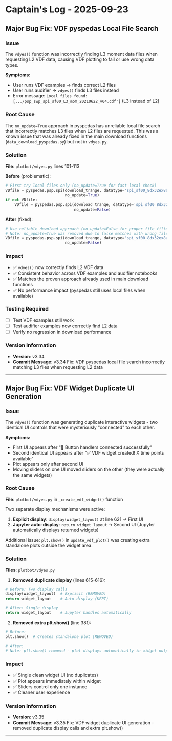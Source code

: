 # Captain's Log - 2025-09-23

## Major Bug Fix: VDF pyspedas Local File Search

### Issue
The `vdyes()` function was incorrectly finding L3 moment data files when requesting L2 VDF data, causing VDF plotting to fail or use wrong data types.

**Symptoms:**
- User runs VDF examples → finds correct L2 files
- User runs audifier → `vdyes()` finds L3 files instead
- Error message: `Local files found: [.../psp_swp_spi_sf00_L3_mom_20210622_v04.cdf']` (L3 instead of L2)

### Root Cause
The `no_update=True` approach in pyspedas has unreliable local file search that incorrectly matches L3 files when L2 files are requested. This was a known issue that was already fixed in the main download functions (`data_download_pyspedas.py`) but not in `vdyes.py`.

### Solution
**File**: `plotbot/vdyes.py` lines 101-113

**Before** (problematic):
```python
# First try local files only (no_update=True for fast local check)
VDfile = pyspedas.psp.spi(download_trange, datatype='spi_sf00_8dx32ex8a', level='l2', 
                          no_update=True)
if not VDfile:
    VDfile = pyspedas.psp.spi(download_trange, datatype='spi_sf00_8dx32ex8a', level='l2', 
                              no_update=False)
```

**After** (fixed):
```python
# Use reliable download approach (no_update=False for proper file filtering)
# Note: no_update=True was removed due to false matches with wrong file types (L3 vs L2)
VDfile = pyspedas.psp.spi(download_trange, datatype='spi_sf00_8dx32ex8a', level='l2', 
                          no_update=False)
```

### Impact
- ✅ `vdyes()` now correctly finds L2 VDF data
- ✅ Consistent behavior across VDF examples and audifier notebooks
- ✅ Matches the proven approach already used in main download functions
- ✅ No performance impact (pyspedas still uses local files when available)

### Testing Required
- [ ] Test VDF examples still work 
- [ ] Test audifier examples now correctly find L2 data
- [ ] Verify no regression in download performance

### Version Information
- **Version**: v3.34
- **Commit Message**: v3.34 Fix: VDF pyspedas local file search incorrectly matching L3 files when requesting L2 data

---

## Major Bug Fix: VDF Widget Duplicate UI Generation

### Issue
The `vdyes()` function was generating duplicate interactive widgets - two identical UI controls that were mysteriously "connected" to each other.

**Symptoms:**
- First UI appears after "🔗 Button handlers connected successfully"
- Second identical UI appears after "✅ VDF widget created! X time points available"
- Plot appears only after second UI
- Moving sliders on one UI moved sliders on the other (they were actually the same widgets)

### Root Cause
**File**: `plotbot/vdyes.py` in `_create_vdf_widget()` function

Two separate display mechanisms were active:
1. **Explicit display**: `display(widget_layout)` at line 621 → First UI
2. **Jupyter auto-display**: `return widget_layout` → Second UI (Jupyter automatically displays returned widgets)

Additional issue: `plt.show()` in `update_vdf_plot()` was creating extra standalone plots outside the widget area.

### Solution
**Files**: `plotbot/vdyes.py`

1. **Removed duplicate display** (lines 615-616):
```python
# Before: Two display calls
display(widget_layout)  # Explicit (REMOVED)
return widget_layout    # Auto-display (KEPT)

# After: Single display
return widget_layout    # Jupyter handles automatically
```

2. **Removed extra plt.show()** (line 381):
```python
# Before:
plt.show()  # Creates standalone plot (REMOVED)

# After:
# Note: plt.show() removed - plot displays automatically in widget output area
```

### Impact
- ✅ Single clean widget UI (no duplicates)
- ✅ Plot appears immediately within widget
- ✅ Sliders control only one instance
- ✅ Cleaner user experience

### Version Information
- **Version**: v3.35
- **Commit Message**: v3.35 Fix: VDF widget duplicate UI generation - removed duplicate display calls and extra plt.show()

---
